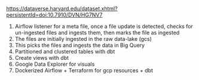 https://dataverse.harvard.edu/dataset.xhtml?persistentId=doi:10.7910/DVN/HG7NV7

1. Airflow listener for a meta file, once a file update is detected, 
   checks for un-ingested files and ingests them, 
   then marks the file as ingested
2. The files are initially ingested in the raw data-lake (gcs)
3. This picks the files and ingests the data in Big Query
4. Partitioned and clustered tables with dbt
5. Create views with dbt
6. Google Data Explorer for visuals
7. Dockerized Airflow + Terraform for gcp resources + dbt
